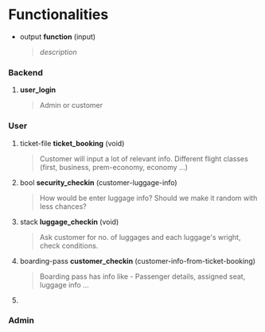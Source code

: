 # Functionalities
- output **function** (input)
  > _description_

### Backend
1. **user_login**
   > Admin or customer

### User
1. ticket-file **ticket_booking** (void)
   > Customer will input a lot of relevant info.
   > Different flight classes (first, business, prem-economy, economy ...)
2. bool **security_checkin** (customer-luggage-info)
   > How would be enter luggage info? Should we make it random with less chances?
3. stack **luggage_checkin** (void)
   > Ask customer for no. of luggages and each luggage's wright, check conditions.
4. boarding-pass **customer_checkin** (customer-info-from-ticket-booking)
   > Boarding pass has info like - Passenger details, assigned seat, luggage info ...
5. 

### Admin
